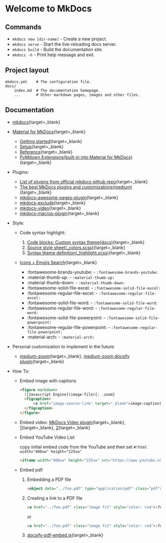 # Welcome to MkDocs

## Commands

+ `mkdocs new [dir-name]` - Create a new project.
+ `mkdocs serve` - Start the live-reloading docs server.
+ `mkdocs build` - Build the documentation site.
+ `mkdocs -h` - Print help message and exit.

## Project layout

    mkdocs.yml    # The configuration file.
    docs/
        index.md  # The documentation homepage.
        ...       # Other markdown pages, images and other files.

## Documentation

+ [mkdocs](https://www.mkdocs.org){target=_blank}
+ [Material for MkDocs](https://squidfunk.github.io/mkdocs-material/){target=_blank}
    + [Getting started](https://squidfunk.github.io/mkdocs-material/getting-started/){target=_blank}
    + [Setup](https://squidfunk.github.io/mkdocs-material/setup/changing-the-colors/){target=_blank}
    + [Reference](https://squidfunk.github.io/mkdocs-material/reference/){target=_blank}
    + [PyMdown Extensions(built-in into Material for MkDocs)](https://facelessuser.github.io/pymdown-extensions/){target=_blank}
+ Plugins:
    + [List of plugins from official mkdocs github repo](https://github.com/mkdocs/mkdocs/wiki/MkDocs-Plugins#site-management){target=_blank}
    + [The best MkDocs plugins and customizations(medium)](https://chrieke.medium.com/the-best-mkdocs-plugins-and-customizations-fc820eb19759){target=_blank}
    + [mkdocs-awesome-pages-plugin](https://github.com/lukasgeiter/mkdocs-awesome-pages-plugin){target=_blank}
    + [mkdocs-exclude](https://github.com/apenwarr/mkdocs-exclude){target=_blank}
    + [mkdocs-video](https://github.com/soulless-viewer/mkdocs-video){target=_blank}
    + [mkdocs-macros-plugin](https://github.com/fralau/mkdocs_macros_plugin){target=_blank}

+ Style:
    + Code syntax highlight:
        1. [Code blocks: Custom syntax theme(docs)](https://squidfunk.github.io/mkdocs-material/reference/code-blocks/#custom-syntax-theme){target=_blank}
        2. [Source style sheet(_colors.scss)](https://github.com/squidfunk/mkdocs-material/blob/master/src/assets/stylesheets/main/_colors.scss#L68){target=_blank}
        3. [Syntax theme definition(_highlight.scss)](https://github.com/squidfunk/mkdocs-material/blob/master/src/assets/stylesheets/main/extensions/pymdownx/_highlight.scss#L86){target=_blank}

    + [Icons + Emojis Search](https://squidfunk.github.io/mkdocs-material/reference/icons-emojis/){target=_blank}
        + :fontawesome-brands-youtube: - `:fontawesome-brands-youtube:`
        + :material-thumb-up: - `:material-thumb-up:`
        + :material-thumb-down: - `:material-thumb-down:`
        + :fontawesome-solid-file-excel: - `:fontawesome-solid-file-excel:`
        + :fontawesome-regular-file-excel: - `:fontawesome-regular-file-excel:`
        + :fontawesome-solid-file-word: - `:fontawesome-solid-file-word:`
        + :fontawesome-regular-file-word: - `:fontawesome-regular-file-word:`
        + :fontawesome-solid-file-powerpoint: - `:fontawesome-solid-file-powerpoint:`
        + :fontawesome-regular-file-powerpoint: - `:fontawesome-regular-file-powerpoint:`
        + :material-arch: - `:material-arch:`

+ Personal customization to implement in the future:
    + [medium-zoom](https://github.com/francoischalifour/medium-zoom#selectors){target=_blank}, [medium-zoom docsify plugin](https://cdn.jsdelivr.net/npm/docsify/lib/plugins/zoom-image.min.js){target=_blank}

+ How To:
    + Embed image with captions

        ```html
        <figure markdown>
          ![Javascript Engine](image-file){: .zoom}
          <figcaption>
              <a href="image-source-link" target="_blank">image-caption(e.g. image-source-description)</a>
          </figcaption>
        </figure>
        ```

    + Embed video: [MkDocs Video plugin](https://github.com/soulless-viewer/mkdocs-video){target=_blank}, [1](https://github.com/squidfunk/mkdocs-material/issues/492){target=_blank}, [2](https://github.com/mkdocs/mkdocs/issues/243){target=_blank}
    + Embed YouTube Video List

        copy initial embed code from the YouTube and then set `#!html width="400vw" height="225vw"`

        ```html
        <iframe width="400vw" height="225vw" src="https://www.youtube.com/embed/gb7gMluAeao?list=PLcvhF2Wqh7DNVy1OCUpG3i5lyxyBWhGZ8" title="YouTube video player" frameborder="0" allow="accelerometer; autoplay; clipboard-write; encrypted-media; gyroscope; picture-in-picture" allowfullscreen></iframe>
        ```

    + Embed pdf:
        1. Embedding a PDF file

            ```html
            <object data="../foo.pdf" type="application/pdf" class="pdf"></object>
            ```

        2. Creating a link to a PDF file

            ```html
            <a href="../foo.pdf" class="image fit" style="color: red">:fontawesome-regular-file-pdf:</a>
            ```

            or

            ```html
            <a href="../foo.pdf" class="image fit" style="color: red">:fontawesome-solid-file-pdf:</a>
            ```

        3. [docsify-pdf-embed.js](https://unpkg.com/docsify-pdf-embed-plugin@1.0.8/src/docsify-pdf-embed.js){target=_blank}
